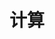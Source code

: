 ---
title: "计算"
linkTitle: "Document"
weight: 1
collapsible: true
icon: "/images/icons/compute-icon-storage.svg"
---